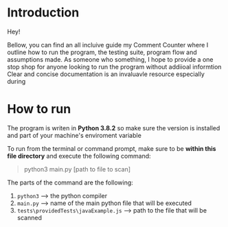 # Introduction
Hey!

Bellow, you can find an all incluive guide my Comment Counter where I outline how to run the program, the testing suite, program flow and assumptions made. As someone who something, I hope to provide a one stop shop for anyone looking to run the program without addiioal informtion
Clear and concise documentation is an invaluavle resource especially during 

# How to run
The program is writen in **Python 3.8.2** so make sure the version is installed and part of your machine's enviroment variable 

To run from the terminal or command prompt, make sure to be **within this file directory** and execute the following command:

>python3 main.py [path to file to scan]

The parts of the command are the following:
1.	`python3` --> the python compiler 
2.	`main.py` --> name of the main python file that will be executed
3.	`tests\providedTests\javaExample.js` --> path to the file that will be scanned 
